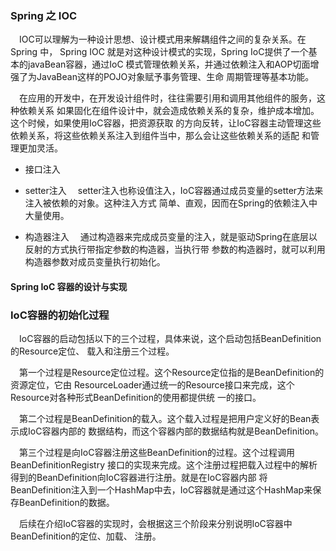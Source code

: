 ### Spring 之 IOC
&ensp;&ensp;IOC可以理解为一种设计思想、设计模式用来解耦组件之间的复杂关系。在Spring 中，
Spring IOC 就是对这种设计模式的实现，Spring IoC提供了一个基本的javaBean容器，通过IoC
模式管理依赖关系，并通过依赖注入和AOP切面增强了为JavaBean这样的POJO对象赋予事务管理、生命
周期管理等基本功能。

&ensp;&ensp;在应用的开发中，在开发设计组件时，往往需要引用和调用其他组件的服务，这种依赖关系
如果固化在组件设计中，就会造成依赖关系的复杂，维护成本增加。这个时候，如果使用IoC容器，把资源获取
的方向反转，让IoC容器主动管理这些依赖关系，将这些依赖关系注入到组件当中，那么会让这些依赖关系的适配
和管理更加灵活。

* 接口注入

* setter注入
&ensp;&ensp;setter注入也称设值注入，IoC容器通过成员变量的setter方法来注入被依赖的对象。这种注入方式
简单、直观，因而在Spring的依赖注入中大量使用。

* 构造器注入
&ensp;&ensp;通过构造器来完成成员变量的注入，就是驱动Spring在底层以反射的方式执行带指定参数的构造器，当执行带
参数的构造器时，就可以利用构造器参数对成员变量执行初始化。

#### Spring IoC 容器的设计与实现




### IoC容器的初始化过程
&ensp;&ensp;IoC容器的启动包括以下的三个过程，具体来说，这个启动包括BeanDefinition的Resource定位、
载入和注册三个过程。

&ensp;&ensp;第一个过程是Resource定位过程。这个Resource定位指的是BeanDefinition的资源定位，它由
ResourceLoader通过统一的Resource接口来完成，这个Resource对各种形式BeanDefinition的使用都提供统
一的接口。

&ensp;&ensp;第二个过程是BeanDefinition的载入。这个载入过程是把用户定义好的Bean表示成IoC容器内部的
数据结构，而这个容器内部的数据结构就是BeanDefinition。

&ensp;&ensp;第三个过程是向IoC容器注册这些BeanDefinition的过程。这个过程调用BeanDefinitionRegistry
接口的实现来完成。这个注册过程把载入过程中的解析得到的BeanDefinition向IoC容器进行注册。就是在IoC容器内部
将BeanDefinition注入到一个HashMap中去，IoC容器就是通过这个HashMap来保存BeanDefinition的数据。

&ensp;&ensp;后续在介绍IoC容器的实现时，会根据这三个阶段来分别说明IoC容器中BeanDefinition的定位、加载、
注册。